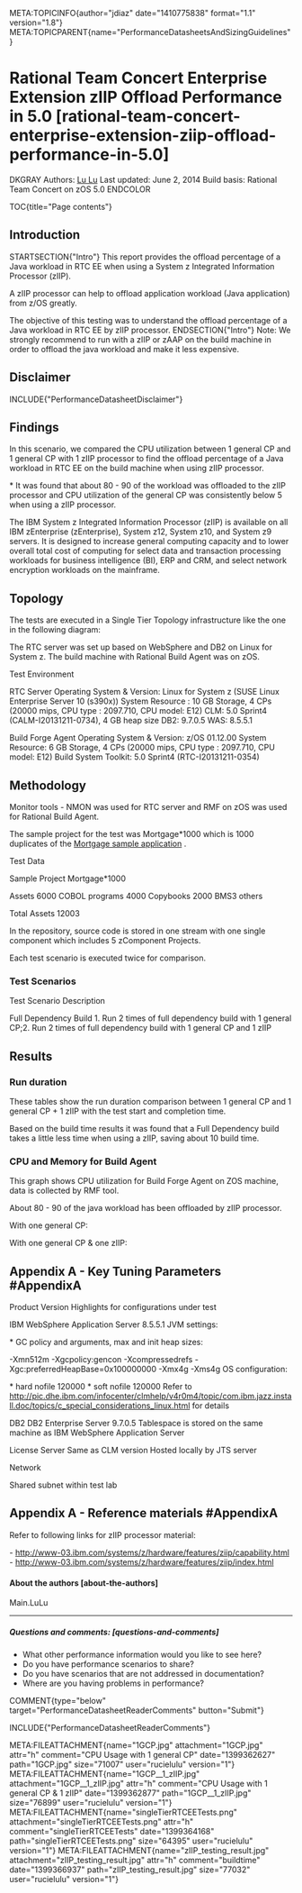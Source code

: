 META:TOPICINFO{author="jdiaz" date="1410775838" format="1.1"
version="1.8"}
META:TOPICPARENT{name="PerformanceDatasheetsAndSizingGuidelines"}

# Rational Team Concert Enterprise Extension zIIP Offload Performance in 5.0 [rational-team-concert-enterprise-extension-ziip-offload-performance-in-5.0]

DKGRAY Authors: [Lu Lu](Main.LuLu) Last updated: June 2, 2014 Build
basis: Rational Team Concert on zOS 5.0 ENDCOLOR

TOC{title="Page contents"}

## Introduction

STARTSECTION{"Intro"} This report provides the offload percentage of a
Java workload in RTC EE when using a System z Integrated Information
Processor (zIIP).

A zIIP processor can help to offload application workload (Java
application) from z/OS greatly.

The objective of this testing was to understand the offload percentage
of a Java workload in RTC EE by zIIP processor. ENDSECTION{"Intro"}
Note: We strongly recommend to run with a zIIP or zAAP on the build
machine in order to offload the java workload and make it less
expensive.

## Disclaimer

INCLUDE{"PerformanceDatasheetDisclaimer"}

## Findings

In this scenario, we compared the CPU utilization between 1 general CP
and 1 general CP with 1 zIIP processor to find the offload percentage of
a Java workload in RTC EE on the build machine when using zIIP
processor.

\* It was found that about 80 - 90 of the workload was offloaded to the
zIIP processor and CPU utilization of the general CP was consistently
below 5 when using a zIIP processor.

The IBM System z Integrated Information Processor (zIIP) is available on
all IBM zEnterprise (zEnterprise), System z12, System z10, and System z9
servers. It is designed to increase general computing capacity and to
lower overall total cost of computing for select data and transaction
processing workloads for business intelligence (BI), ERP and CRM, and
select network encryption workloads on the mainframe.

## Topology

The tests are executed in a Single Tier Topology infrastructure like the
one in the following diagram:

The RTC server was set up based on WebSphere and DB2 on Linux for System
z. The build machine with Rational Build Agent was on zOS.

Test Environment

RTC Server Operating System & Version: Linux for System z (SUSE Linux
Enterprise Server 10 (s390x)) System Resource : 10 GB Storage, 4 CPs
(20000 mips, CPU type : 2097.710, CPU model: E12) CLM: 5.0 Sprint4
(CALM-I20131211-0734), 4 GB heap size DB2: 9.7.0.5 WAS: 8.5.5.1

Build Forge Agent Operating System & Version: z/OS 01.12.00 System
Resource: 6 GB Storage, 4 CPs (20000 mips, CPU type : 2097.710, CPU
model: E12) Build System Toolkit: 5.0 Sprint4 (RTC-I20131211-0354)

## Methodology

Monitor tools - NMON was used for RTC server and RMF on zOS was used for
Rational Build Agent.

The sample project for the test was Mortgage\*1000 which is 1000
duplicates of the [Mortgage sample
application](https://jazz.net/wiki/bin/view/Main/ZOSBuildSamplesV4) .

Test Data

Sample Project Mortgage\*1000

Assets 6000 COBOL programs 4000 Copybooks 2000 BMS3 others

Total Assets 12003

In the repository, source code is stored in one stream with one single
component which includes 5 zComponent Projects.

Each test scenario is executed twice for comparison.

### Test Scenarios

Test Scenario Description

Full Dependency Build 1. Run 2 times of full dependency build with 1
general CP;2. Run 2 times of full dependency build with 1 general CP and
1 zIIP

## Results

### Run duration

These tables show the run duration comparison between 1 general CP and 1
general CP + 1 zIIP with the test start and completion time.

Based on the build time results it was found that a Full Dependency
build takes a little less time when using a zIIP, saving about 10 build
time.

### CPU and Memory for Build Agent

This graph shows CPU utilization for Build Forge Agent on ZOS machine,
data is collected by RMF tool.

About 80 - 90 of the java workload has been offloaded by zIIP processor.

With one general CP:

With one general CP & one zIIP:

## Appendix A - Key Tuning Parameters \#AppendixA

Product Version Highlights for configurations under test

IBM WebSphere Application Server 8.5.5.1 JVM settings:

\* GC policy and arguments, max and init heap sizes:

-Xmn512m -Xgcpolicy:gencon -Xcompressedrefs
-Xgc:preferredHeapBase=0x100000000 -Xmx4g -Xms4g OS configuration:

\* hard nofile 120000 \* soft nofile 120000 Refer to
<http://pic.dhe.ibm.com/infocenter/clmhelp/v4r0m4/topic/com.ibm.jazz.install.doc/topics/c_special_considerations_linux.html>
for details

DB2 DB2 Enterprise Server 9.7.0.5 Tablespace is stored on the same
machine as IBM WebSphere Application Server

License Server Same as CLM version Hosted locally by JTS server

Network

Shared subnet within test lab

## Appendix A - Reference materials \#AppendixA

Refer to following links for zIIP processor material:

\-
<http://www-03.ibm.com/systems/z/hardware/features/ziip/capability.html> -
<http://www-03.ibm.com/systems/z/hardware/features/ziip/index.html>

#### About the authors [about-the-authors]

Main.LuLu

--------------------

##### Questions and comments: [questions-and-comments]

-   What other performance information would you like to see here?
-   Do you have performance scenarios to share?
-   Do you have scenarios that are not addressed in documentation?
-   Where are you having problems in performance?

COMMENT{type="below" target="PerformanceDatasheetReaderComments"
button="Submit"}

INCLUDE{"PerformanceDatasheetReaderComments"}

META:FILEATTACHMENT{name="1GCP.jpg" attachment="1GCP.jpg" attr="h"
comment="CPU Usage with 1 general CP" date="1399362627" path="1GCP.jpg"
size="71007" user="rucielulu" version="1"}
META:FILEATTACHMENT{name="1GCP\_\_1_zIIP.jpg"
attachment="1GCP\_\_1_zIIP.jpg" attr="h" comment="CPU Usage with 1
general CP & 1 zIIP" date="1399362877" path="1GCP\_\_1_zIIP.jpg"
size="76899" user="rucielulu" version="1"}
META:FILEATTACHMENT{name="singleTierRTCEETests.png"
attachment="singleTierRTCEETests.png" attr="h"
comment="singleTierRTCEETests" date="1399364168"
path="singleTierRTCEETests.png" size="64395" user="rucielulu"
version="1"} META:FILEATTACHMENT{name="zIIP_testing_result.jpg"
attachment="zIIP_testing_result.jpg" attr="h" comment="buildtime"
date="1399366937" path="zIIP_testing_result.jpg" size="77032"
user="rucielulu" version="1"}
